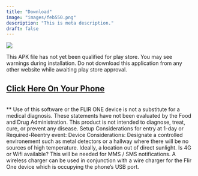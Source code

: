 ```yaml
---
title: "Download"
image: "images/feb550.png"
description: "This is meta description."
draft: false
---
```


![](/images/feblogo300.jpg)

This APK file has not yet been qualified for play store. You may see warnings during installation. Do not download this application from any other website while awaiting play store approval.

## [Click Here On Your Phone](/febricitybeta.apk)
\
** Use of this software or the FLIR ONE device is not a substitute for a medical diagnosis. These statements have not been evaluated by the Food and Drug Administration. This product is not intended to diagnose, treat, cure, or prevent any disease.
Setup Considerations for entry at 1-day or Required-Reentry event:
Device Considerations:
Designate a controlled environement such as metal detectors or a hallway where there will be no sources of high temperature. Ideally, a location out of direct sunlight.
Is 4G or Wifi available? This will be needed for MMS / SMS notifications.
A wireless charger can be used in conjunction with a wire charger for the Flir One device which is occupying the phone’s USB port.
